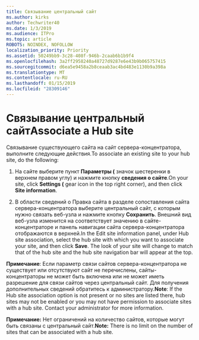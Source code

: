 ```yaml
---
title: Связывание центральный сайт
ms.author: kirks
author: Techwriter40
ms.date: 1/3/2019
ms.audience: ITPro
ms.topic: article
ROBOTS: NOINDEX, NOFOLLOW
localization_priority: Priority
ms.assetid: 50249bb9-3c28-408f-946b-2caab6b1b9f4
ms.openlocfilehash: 3a2ff2958240a48727d9287e6e43b9b065757415
ms.sourcegitcommit: d6ea5e9458a2b8ceaab3ac4bd483e1130b9a398a
ms.translationtype: MT
ms.contentlocale: ru-RU
ms.lasthandoff: 01/15/2019
ms.locfileid: "28309146"
---
```

# <a name="associate-a-hub-site"></a><span data-ttu-id="bc6b5-102">Связывание центральный сайт</span><span class="sxs-lookup"><span data-stu-id="bc6b5-102">Associate a Hub site</span></span>

<span data-ttu-id="bc6b5-103">Связывание существующего сайта на сайт сервера-концентратора, выполните следующие действия.</span><span class="sxs-lookup"><span data-stu-id="bc6b5-103">To associate an existing site to your hub site, do the following:</span></span>
  
1. <span data-ttu-id="bc6b5-104">На сайте выберите пункт **Параметры (** значок шестеренки в верхнем правом углу) и нажмите кнопку **сведения о сайте**.</span><span class="sxs-lookup"><span data-stu-id="bc6b5-104">On your site, click **Settings (** gear icon in the top right corner), and then click **Site information**.</span></span> 
    
2. <span data-ttu-id="bc6b5-p101">В области сведений о Правка сайта в разделе сопоставления сайта сервера-концентратора выберите центральный сайт, с которым нужно связать веб-узла и нажмите кнопку **Сохранить**. Внешний вид веб-узла изменится на соответствует значению в сайте-концентраторе и панель навигации сайта сервера-концентратора отображаются в верхней.</span><span class="sxs-lookup"><span data-stu-id="bc6b5-p101">In the Edit site information panel, under Hub site association, select the hub site with which you want to associate your site, and then click **Save**. The look of your site will change to match that of the hub site and the hub site navigation bar will appear at the top.</span></span> 
    
 <span data-ttu-id="bc6b5-p102">**Примечание**: Если параметр связи сайтов сервера-концентратора не существует или отсутствуют сайт не перечислены, сайты-концентраторы не может быть включена или не может иметь разрешение для связи сайтов через центральный сайт. Для получения дополнительных сведений обратитесь к администратору.</span><span class="sxs-lookup"><span data-stu-id="bc6b5-p102">**Note**: If the Hub site association option is not present or no sites are listed there, hub sites may not be enabled or you may not have permission to associate sites with a hub site. Contact your administrator for more information.</span></span> 
  
 <span data-ttu-id="bc6b5-109">**Примечание:** Нет ограничений на количество сайтов, которые могут быть связаны с центральный сайт.</span><span class="sxs-lookup"><span data-stu-id="bc6b5-109">**Note:** There is no limit on the number of sites that can be associated with a hub site.</span></span> 
  

